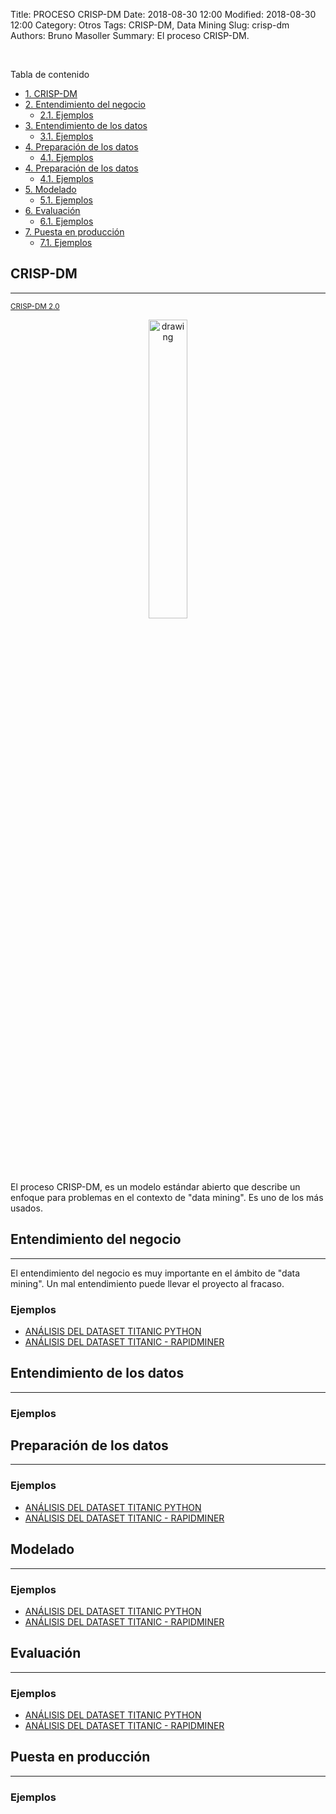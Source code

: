Title: PROCESO CRISP-DM
Date: 2018-08-30 12:00
Modified: 2018-08-30 12:00
Category: Otros
Tags: CRISP-DM, Data Mining
Slug: crisp-dm
Authors: Bruno Masoller
Summary: El proceso CRISP-DM.

<br />
<div id="toc_container">
<p class="toc_title">Tabla de contenido</p>
<ul class="toc_list">
	<li><a href="#1-bullet">1. CRISP-DM</a></li>
	<li><a href="#2-bullet">2. Entendimiento del negocio</a>
		<ul>
			<li><a href="#2.1-bullet">2.1. Ejemplos</a></li>
		</ul>
	</li>
	<li><a href="#3-bullet">3. Entendimiento de los datos</a>
		<ul>
			<li><a href="#3.1-bullet">3.1. Ejemplos</a></li>
		</ul>
	</li>
	<li><a href="#4-bullet">4. Preparación de los datos</a>
		<ul>
			<li><a href="#4.1-bullet">4.1. Ejemplos</a></li>
		</ul>
	</li>
	<li><a href="#4-bullet">4. Preparación de los datos</a>
		<ul>
			<li><a href="#4.1-bullet">4.1. Ejemplos</a></li>
		</ul>
	</li>
	<li><a href="#5-bullet">5. Modelado</a>
		<ul>
			<li><a href="#5.1-bullet">5.1. Ejemplos</a></li>
		</ul>
	</li>
	<li><a href="#6-bullet">6. Evaluación</a>
		<ul>
			<li><a href="#6.1-bullet">6.1. Ejemplos</a></li>
		</ul>
	</li>
	<li><a href="#7-bullet">7. Puesta en producción</a>
		<ul>
			<li><a href="#7.1-bullet">7.1. Ejemplos</a></li>
		</ul>
	</li>
</ul>
</div>

## CRISP-DM <a class="anchor" id="1-bullet"></a>
---
<small><a href="https://inseaddataanalytics.github.io/INSEADAnalytics/CRISP_DM.pdf">CRISP-DM 2.0</a></small>
<div style="text-align:center"><img src="{filename}/img/CRISP-DM_Process_Diagram.png" alt="drawing" width="35%" height="35%"/></div>

El proceso CRISP-DM, es un modelo estándar abierto que describe un enfoque para problemas en el contexto de "data mining". Es uno de los más usados. 

## Entendimiento del negocio <a class="anchor" id="2-bullet"></a>
---

El entendimiento del negocio es muy importante en el ámbito de "data mining". Un mal entendimiento puede llevar el proyecto al fracaso.

### Ejemplos <a class="anchor" id="2.1-bullet"></a>

- [ANÁLISIS DEL DATASET TITANIC PYTHON]({filename}/posts/jupyter-notebooks/2018/Titanic_dataset_analisis_python.ipynb#1-bullet)
- [ANÁLISIS DEL DATASET TITANIC - RAPIDMINER]({filename}/posts/rapidminer/2018/Titanic_dataset_analisis_rapidminer.md#1-bullet)

## Entendimiento de los datos <a class="anchor" id="3-bullet"></a>
---

### Ejemplos <a class="anchor" id="3.1-bullet"></a>

## Preparación de los datos <a class="anchor" id="4-bullet"></a>
---

### Ejemplos <a class="anchor" id="4.1-bullet"></a>

- [ANÁLISIS DEL DATASET TITANIC PYTHON]({filename}/posts/jupyter-notebooks/2018/Titanic_dataset_analisis_python.ipynb#2-bullet)
- [ANÁLISIS DEL DATASET TITANIC - RAPIDMINER]({filename}/posts/rapidminer/2018/Titanic_dataset_analisis_rapidminer.md#2-bullet)

## Modelado <a class="anchor" id="5-bullet"></a>
---

### Ejemplos <a class="anchor" id="5.1-bullet"></a>

- [ANÁLISIS DEL DATASET TITANIC PYTHON]({filename}/posts/jupyter-notebooks/2018/Titanic_dataset_analisis_python.ipynb#3-bullet)
- [ANÁLISIS DEL DATASET TITANIC - RAPIDMINER]({filename}/posts/rapidminer/2018/Titanic_dataset_analisis_rapidminer.md#3-bullet)

## Evaluación <a class="anchor" id="6-bullet"></a>
---

### Ejemplos <a class="anchor" id="6.1-bullet"></a>

- [ANÁLISIS DEL DATASET TITANIC PYTHON]({filename}/posts/jupyter-notebooks/2018/Titanic_dataset_analisis_python.ipynb#4-bullet)
- [ANÁLISIS DEL DATASET TITANIC - RAPIDMINER]({filename}/posts/rapidminer/2018/Titanic_dataset_analisis_rapidminer.md#4-bullet)

## Puesta en producción <a class="anchor" id="7-bullet"></a>
---

### Ejemplos <a class="anchor" id="7.1-bullet"></a>